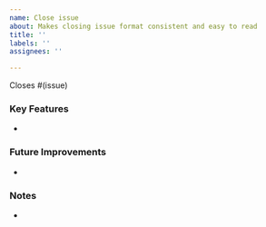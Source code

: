 ```yaml
---
name: Close issue
about: Makes closing issue format consistent and easy to read
title: ''
labels: ''
assignees: ''

---
```


Closes #(issue)

### Key Features
*

### Future Improvements
* 

### Notes
*
